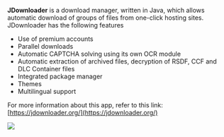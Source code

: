 **JDownloader** is a download manager, written in Java, which allows automatic download of groups of files from one-click hosting sites. JDownloader has the following features

* Use of premium accounts
* Parallel downloads
* Automatic CAPTCHA solving using its own OCR module
* Automatic extraction of archived files, decryption of RSDF, CCF and DLC Container files
* Integrated package manager
* Themes
* Multilingual support

For more information about this app, refer to this link: [https://jdownloader.org/](https://jdownloader.org/)

![](https://docs.usbx.me/uploads/images/gallery/2020-06/image-1592661355453.png)